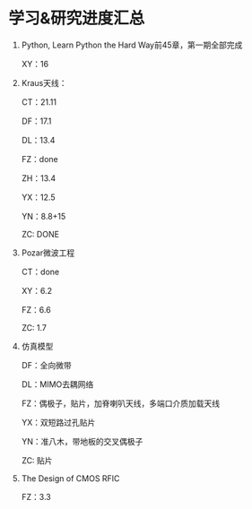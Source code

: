 # 学习&研究进度汇总

1. Python, Learn Python the Hard Way前45章，第一期全部完成

   XY：16

2. Kraus天线：

   CT：21.11

   DF：17.1

   DL：13.4

   FZ：done
   
   ZH：13.4
   
   YX：12.5
   
   YN：8.8+15
   
   ZC: DONE
   
3. Pozar微波工程

   CT：done

   XY：6.2

   FZ：6.6

   ZC: 1.7

4. 仿真模型

   DF：全向微带

   DL：MIMO去耦网络

   FZ：偶极子，贴片，加脊喇叭天线，多端口介质加载天线

   YX：双短路过孔贴片

   YN：准八木，带地板的交叉偶极子

   ZC: 贴片

5. The Design of CMOS RFIC

   FZ：3.3

